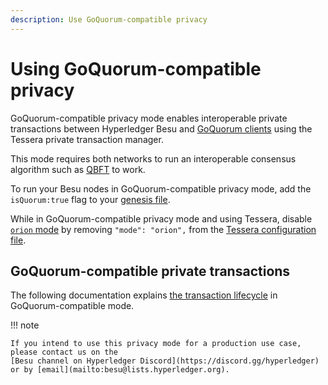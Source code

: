 ```yaml
---
description: Use GoQuorum-compatible privacy
---
```


# Using GoQuorum-compatible privacy

GoQuorum-compatible privacy mode enables interoperable private transactions between Hyperledger
Besu and [GoQuorum clients] using the Tessera private transaction manager.

This mode requires both networks to run an interoperable consensus algorithm such as [QBFT] to work.

To run your Besu nodes in GoQuorum-compatible privacy mode, add the `isQuorum:true` flag to your
[genesis file](../../../global/concepts/genesis-file.md).

While in GoQuorum-compatible privacy mode and using Tessera, disable [`orion` mode](https://docs.tessera.consensys.net/en/stable/HowTo/Configure/Orion-Mode/)
by removing `"mode": "orion",` from the [Tessera configuration file](../../tutorials/privacy/multi-tenancy.md#3-update-the-tessera-configuration-file).

## GoQuorum-compatible private transactions

The following documentation explains [the transaction lifecycle] in GoQuorum-compatible mode.

!!! note

    If you intend to use this privacy mode for a production use case, please contact us on the
    [Besu channel on Hyperledger Discord](https://discord.gg/hyperledger) or by [email](mailto:besu@lists.hyperledger.org).

<!--links-->
[GoQuorum clients]: https://consensys.net/docs/goquorum/en/stable/
[QBFT]: ../configure/consensus/qbft.md
[the transaction lifecycle]: https://consensys.net/docs/goquorum/en/stable/concepts/privacy/private-transaction-lifecycle/
